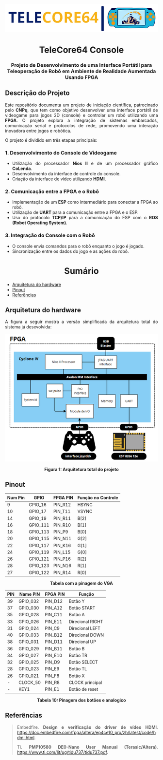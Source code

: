 <p align="center">
  <img src="img/logo.png" width = "1000" />
</p>

<h1 align="center">TeleCore64 Console
</h1>

<h3 align="center"> Projeto de Desenvolvimento de uma Interface Portátil para Teleoperação de Robô em Ambiente de 
Realidade Aumentada Usando FPGA
</h3>

<div align="justify"> 
<h2>Descrição do Projeto</h2>


Este repositório documenta um projeto de iniciação científica, patrocinado pelo **CNPq**, que tem como objetivo desenvolver uma interface portátil de videogame para jogos 2D (console) e controlar um robô utilizando uma **FPGA**. O projeto explora a integração de sistemas embarcados, comunicação serial e protocolos de rede, promovendo uma interação inovadora entre jogos e robótica.  

O projeto é dividido em três etapas principais:  

### 1. Desenvolvimento do Console de Videogame  
- Utilização do processador **Nios II** e de um processador gráfico **CoLenda**.  
- Desenvolvimento da interface de controle do console.  
- Criação da interface de vídeo utilizando **HDMI**.  

### 2. Comunicação entre a FPGA e o Robô  
- Implementação de um **ESP** como intermediário para conectar a FPGA ao robô.  
- Utilização de **UART** para a comunicação entre a FPGA e o ESP.  
- Uso do protocolo **TCP/IP** para a comunicação do ESP com o **ROS (Robot Operating System)**.  

### 3. Integração do Console com o Robô  
- O console envia comandos para o robô enquanto o jogo é jogado.  
- Sincronização entre os dados do jogo e as ações do robô. 


</div>

<h1 align="center"> Sumário </h1>
<div id="sumario">
	<ul>
        <li><a href="#arqFPGA"> Arquitetura do hardware</a></li>
        <li><a href="#pinout"> Pinout </a></li>
        <li><a href="#referencias"> Referências </a></li>
	</ul>	
</div>


<div align="justify">
<div id="arqFPGA">
<h2>Arquitetura do hardware</h2>

A figura a seguir mostra a versão simplificada da arquitetura total do sistema já desevolvida:

<p align="center">
  <img src="img/arqTotal.png" width = "700" />
</p>
<p align="center">
<strong> Figura 1: Arquitetura total do projeto</strong></p>

</div>
</div>


<div align="justify"> 
<div id="pinout"> 

<h2>Pinout</h2>

<div align="center">

| Num Pin | GPIO     |FPGA PIN | Função no Controle |
|---------|----------|---------|--------------------|
| 9       | GPIO_16  | PIN_R12 | HSYNC              |
| 10      | GPIO_17  | PIN_T11 | VSYNC              |
| 14      | GPIO_19  | PIN_R11 | B[2]               |
| 16      | GPIO_111 | PIN_R10 | B[1]               |
| 18      | GPIO_113 | PIN_P9  | B[0]               |
| 20      | GPIO_115 | PIN_N11 | G[2]               |
| 22      | GPIO_117 | PIN_K16 | G[1]               |
| 24      | GPIO_119 | PIN_L15 | G[0]               |
| 26      | GPIO_121 | PIN_P16 | R[2]               |
| 28      | GPIO_123 | PIN_N16 | R[1]               |
| 27      | GPIO_122 | PIN_R14 | R[0]               |

</div>

<p align="center">
<strong> Tabela com a pinagem do VGA</strong></p>

<div align="center">

| PIN | Name PIN | FPGA PIN | Função             |
|-----|----------|----------|--------------------|
| 39  | GPIO_032 | PIN_D12  | Botão Y            |
| 37  | GPIO_030 | PIN_A12  | Botão START        |
| 35  | GPIO_028 | PIN_C11  | Botão A            |
| 33  | GPIO_026 | PIN_E11  | Direcional RIGHT   |
| 31  | GPIO_024 | PIN_C9   | Direcional LEFT    |
| 40  | GPIO_033 | PIN_B12  | Direcional DOWN    |
| 38  | GPIO_031 | PIN_D11  | Direcional UP      |
| 36  | GPIO_029 | PIN_B11  | Botão B            |
| 34  | GPIO_027 | PIN_E10  | Botão TR           |
| 32  | GPIO_025 | PIN_D9   | Botão SELECT       |
| 28  | GPIO_023 | PIN_E9   | Botão TL           |
| 26  | GPIO_021 | PIN_F8   | Botão X            |
| -   | CLOCK_50 | PIN_R8   | CLOCK principal    |
| -   | KEY1     | PIN_E1   | Botão de reset     |

</div>

<p align="center">
<strong> Tabela 10: Pinagem dos botões e analogico</strong></p>

</div>
</div>



<div align="justify"> 
<div id="referencias"> 
<h2>Referências</h2>

> Embedfire. **Design e verificação do driver de vídeo HDMI**. <https://doc.embedfire.com/fpga/altera/ep4ce10_pro/zh/latest/code/hdmi.html>.
>
> Ti. **PMP10580 DE0-Nano User Manual (Terasic/Altera)**. <https://www.ti.com/lit/ug/tidu737/tidu737.pdf>.
>

</div>
</div>

